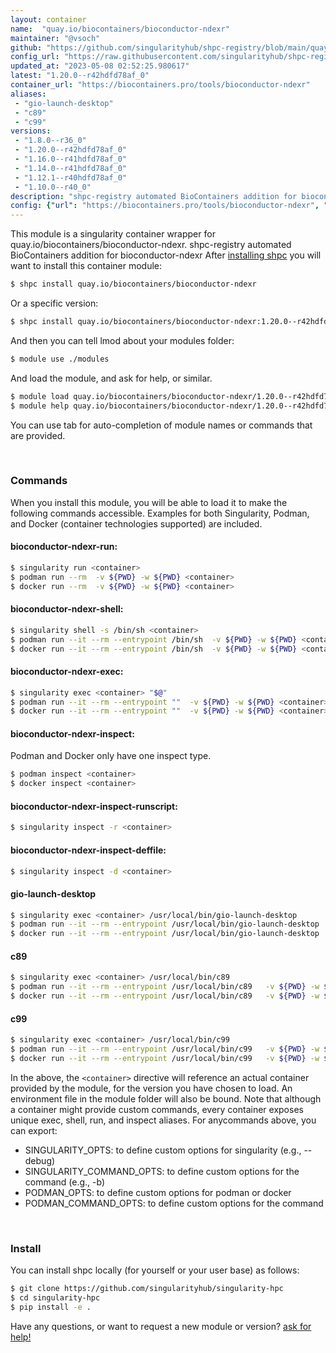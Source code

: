 ```yaml
---
layout: container
name:  "quay.io/biocontainers/bioconductor-ndexr"
maintainer: "@vsoch"
github: "https://github.com/singularityhub/shpc-registry/blob/main/quay.io/biocontainers/bioconductor-ndexr/container.yaml"
config_url: "https://raw.githubusercontent.com/singularityhub/shpc-registry/main/quay.io/biocontainers/bioconductor-ndexr/container.yaml"
updated_at: "2023-05-08 02:52:25.980617"
latest: "1.20.0--r42hdfd78af_0"
container_url: "https://biocontainers.pro/tools/bioconductor-ndexr"
aliases:
 - "gio-launch-desktop"
 - "c89"
 - "c99"
versions:
 - "1.8.0--r36_0"
 - "1.20.0--r42hdfd78af_0"
 - "1.16.0--r41hdfd78af_0"
 - "1.14.0--r41hdfd78af_0"
 - "1.12.1--r40hdfd78af_0"
 - "1.10.0--r40_0"
description: "shpc-registry automated BioContainers addition for bioconductor-ndexr"
config: {"url": "https://biocontainers.pro/tools/bioconductor-ndexr", "maintainer": "@vsoch", "description": "shpc-registry automated BioContainers addition for bioconductor-ndexr", "latest": {"1.20.0--r42hdfd78af_0": "sha256:3ce31f98746d5f821203f15a226791561a2ddb28ea89dfc9f9fbcf9c120fbb62"}, "tags": {"1.8.0--r36_0": "sha256:4cd424f708975aa07e765954ca6a04323c48a4c5f8cd7b4cc1f443ee1960825e", "1.20.0--r42hdfd78af_0": "sha256:3ce31f98746d5f821203f15a226791561a2ddb28ea89dfc9f9fbcf9c120fbb62", "1.16.0--r41hdfd78af_0": "sha256:7807ad549277c802fbaef47acd89a80244b1d1c464711cd4567b4d5c2e78435d", "1.14.0--r41hdfd78af_0": "sha256:f816fe4904266e5f01fa73cba5296c6d43acdbd298304c9330e4e292ecf81655", "1.12.1--r40hdfd78af_0": "sha256:e64408d5f6084004faa04a10826c382192d8a2502bf1900cfd881ac6a840f741", "1.10.0--r40_0": "sha256:c27b56840cc44eddbb11c479002a9689d91da80ef130ec8b1899a3dd417ef79a"}, "docker": "quay.io/biocontainers/bioconductor-ndexr", "aliases": {"gio-launch-desktop": "/usr/local/bin/gio-launch-desktop", "c89": "/usr/local/bin/c89", "c99": "/usr/local/bin/c99"}}
---
```


This module is a singularity container wrapper for quay.io/biocontainers/bioconductor-ndexr.
shpc-registry automated BioContainers addition for bioconductor-ndexr
After [installing shpc](#install) you will want to install this container module:


```bash
$ shpc install quay.io/biocontainers/bioconductor-ndexr
```

Or a specific version:

```bash
$ shpc install quay.io/biocontainers/bioconductor-ndexr:1.20.0--r42hdfd78af_0
```

And then you can tell lmod about your modules folder:

```bash
$ module use ./modules
```

And load the module, and ask for help, or similar.

```bash
$ module load quay.io/biocontainers/bioconductor-ndexr/1.20.0--r42hdfd78af_0
$ module help quay.io/biocontainers/bioconductor-ndexr/1.20.0--r42hdfd78af_0
```

You can use tab for auto-completion of module names or commands that are provided.

<br>

### Commands

When you install this module, you will be able to load it to make the following commands accessible.
Examples for both Singularity, Podman, and Docker (container technologies supported) are included.

#### bioconductor-ndexr-run:

```bash
$ singularity run <container>
$ podman run --rm  -v ${PWD} -w ${PWD} <container>
$ docker run --rm  -v ${PWD} -w ${PWD} <container>
```

#### bioconductor-ndexr-shell:

```bash
$ singularity shell -s /bin/sh <container>
$ podman run --it --rm --entrypoint /bin/sh  -v ${PWD} -w ${PWD} <container>
$ docker run --it --rm --entrypoint /bin/sh  -v ${PWD} -w ${PWD} <container>
```

#### bioconductor-ndexr-exec:

```bash
$ singularity exec <container> "$@"
$ podman run --it --rm --entrypoint ""  -v ${PWD} -w ${PWD} <container> "$@"
$ docker run --it --rm --entrypoint ""  -v ${PWD} -w ${PWD} <container> "$@"
```

#### bioconductor-ndexr-inspect:

Podman and Docker only have one inspect type.

```bash
$ podman inspect <container>
$ docker inspect <container>
```

#### bioconductor-ndexr-inspect-runscript:

```bash
$ singularity inspect -r <container>
```

#### bioconductor-ndexr-inspect-deffile:

```bash
$ singularity inspect -d <container>
```


#### gio-launch-desktop

```bash
$ singularity exec <container> /usr/local/bin/gio-launch-desktop
$ podman run --it --rm --entrypoint /usr/local/bin/gio-launch-desktop   -v ${PWD} -w ${PWD} <container> -c " $@"
$ docker run --it --rm --entrypoint /usr/local/bin/gio-launch-desktop   -v ${PWD} -w ${PWD} <container> -c " $@"
```


#### c89

```bash
$ singularity exec <container> /usr/local/bin/c89
$ podman run --it --rm --entrypoint /usr/local/bin/c89   -v ${PWD} -w ${PWD} <container> -c " $@"
$ docker run --it --rm --entrypoint /usr/local/bin/c89   -v ${PWD} -w ${PWD} <container> -c " $@"
```


#### c99

```bash
$ singularity exec <container> /usr/local/bin/c99
$ podman run --it --rm --entrypoint /usr/local/bin/c99   -v ${PWD} -w ${PWD} <container> -c " $@"
$ docker run --it --rm --entrypoint /usr/local/bin/c99   -v ${PWD} -w ${PWD} <container> -c " $@"
```



In the above, the `<container>` directive will reference an actual container provided
by the module, for the version you have chosen to load. An environment file in the
module folder will also be bound. Note that although a container
might provide custom commands, every container exposes unique exec, shell, run, and
inspect aliases. For anycommands above, you can export:

 - SINGULARITY_OPTS: to define custom options for singularity (e.g., --debug)
 - SINGULARITY_COMMAND_OPTS: to define custom options for the command (e.g., -b)
 - PODMAN_OPTS: to define custom options for podman or docker
 - PODMAN_COMMAND_OPTS: to define custom options for the command

<br>

### Install

You can install shpc locally (for yourself or your user base) as follows:

```bash
$ git clone https://github.com/singularityhub/singularity-hpc
$ cd singularity-hpc
$ pip install -e .
```

Have any questions, or want to request a new module or version? [ask for help!](https://github.com/singularityhub/singularity-hpc/issues)